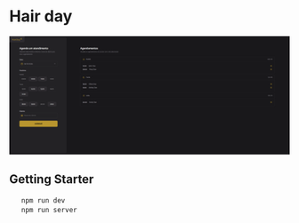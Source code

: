 # Hair day

![App Screen](screenshots/image.png)

## Getting Starter

```bash
   npm run dev
   npm run server
```
